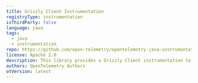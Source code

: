 ```yaml
---
title: Grizzly Client Instrumentation
registryType: instrumentation
isThirdParty: false
language: java
tags:
  - java
  - instrumentation
repo: https://github.com/open-telemetry/opentelemetry-java-instrumentation/tree/master/instrumentation/grizzly-client-1.9
license: Apache 2.0
description: This library provides a Grizzly Client instrumentation to track requests through OpenTelemetry.
authors: OpenTelemetry Authors
otVersion: latest
---
```

